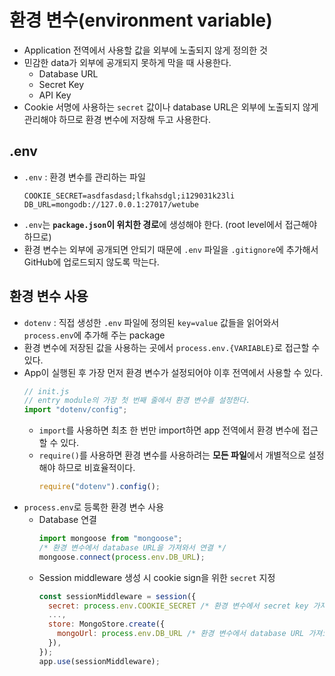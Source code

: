 # 환경 변수(environment variable)

- Application 전역에서 사용할 값을 외부에 노출되지 않게 정의한 것
- 민감한 data가 외부에 공개되지 못하게 막을 때 사용한다.
  - Database URL
  - Secret Key
  - API Key
- Cookie 서명에 사용하는 `secret` 값이나 database URL은 외부에 노출되지 않게 관리해야 하므로 환경 변수에 저장해 두고 사용한다.

## .env

- `.env` : 환경 변수를 관리하는 파일
  ```text
  COOKIE_SECRET=asdfasdasd;lfkahsdgl;i129031k23li
  DB_URL=mongodb://127.0.0.1:27017/wetube
  ```
- `.env`는 **`package.json`이 위치한 경로**에 생성해야 한다. (root level에서 접근해야 하므로)
- 환경 변수는 외부에 공개되면 안되기 때문에 `.env` 파일을 `.gitignore`에 추가해서 GitHub에 업로드되지 않도록 막는다.

## 환경 변수 사용

- `dotenv` : 직접 생성한 `.env` 파일에 정의된 `key=value` 값들을 읽어와서 `process.env`에 추가해 주는 package
- 환경 변수에 저장된 값을 사용하는 곳에서 `process.env.{VARIABLE}`로 접근할 수 있다.
- App이 실행된 후 가장 먼저 환경 변수가 설정되어야 이후 전역에서 사용할 수 있다.
  ```js
  // init.js
  // entry module의 가장 첫 번째 줄에서 환경 변수를 설정한다.
  import "dotenv/config";
  ```
  - `import`를 사용하면 최초 한 번만 import하면 app 전역에서 환경 변수에 접근할 수 있다.
  - `require()`를 사용하면 환경 변수를 사용하려는 **모든 파일**에서 개별적으로 설정해야 하므로 비효율적이다.
    ```js
    require("dotenv").config();
    ```
- `process.env`로 등록한 환경 변수 사용
  - Database 연결
    ```js
    import mongoose from "mongoose";
    /* 환경 변수에서 database URL을 가져와서 연결 */
    mongoose.connect(process.env.DB_URL);
    ```
  - Session middleware 생성 시 cookie sign을 위한 `secret` 지정
    ```js
    const sessionMiddleware = session({
      secret: process.env.COOKIE_SECRET /* 환경 변수에서 secret key 가져오기 */,
      ...,
      store: MongoStore.create({
        mongoUrl: process.env.DB_URL /* 환경 변수에서 database URL 가져오기 */,
      }),
    });
    app.use(sessionMiddleware);
    ```
